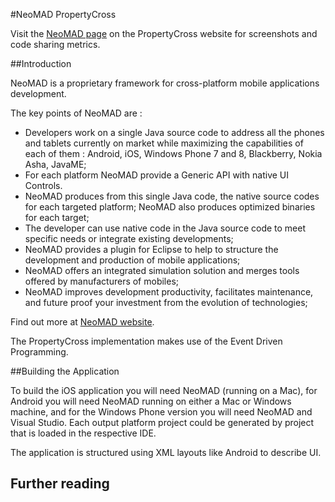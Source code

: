 #NeoMAD PropertyCross


Visit the [NeoMAD page](http://propertycross.com/neomad/) on the PropertyCross website for screenshots and code sharing metrics.

##Introduction

NeoMAD is a proprietary framework for cross-platform mobile applications development.

The key points of NeoMAD are :

* Developers work on a single Java source code to address all the phones and tablets currently on market while maximizing the capabilities of each of them : Android, iOS, Windows Phone 7 and 8, Blackberry, Nokia Asha, JavaME;
* For each platform NeoMAD provide a Generic API with native UI Controls. 
* NeoMAD produces from this single Java code, the native source codes for each targeted platform; NeoMAD also produces optimized binaries for each target;
* The developer can use native code in the Java source code to meet specific needs or integrate existing developments;
* NeoMAD provides a plugin for Eclipse to help to structure the development and production of mobile applications;
* NeoMAD offers an integrated simulation solution and merges tools offered by manufacturers of mobiles;
* NeoMAD improves development productivity, facilitates maintenance, and future proof your investment from the evolution of technologies;

Find out more at [NeoMAD website](http://www.neomades.com). 


The PropertyCross implementation makes use of the Event Driven Programming. 


##Building the Application

To build the iOS application you will need NeoMAD (running on a Mac), for Android you will need NeoMAD running on either a Mac or Windows machine, and for the Windows Phone version you will need NeoMAD and Visual Studio. Each output platform project could be generated by project that is loaded in the respective IDE.

The application is structured using XML layouts like Android to describe UI. 

## Further reading

